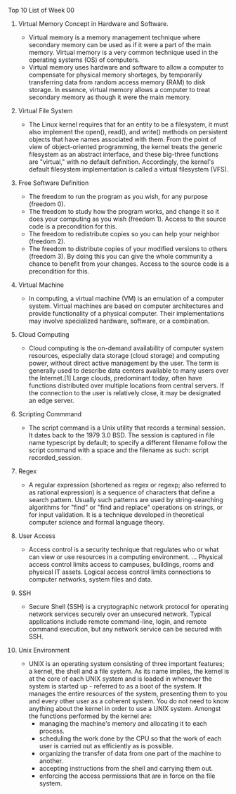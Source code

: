 Top 10 List of Week 00

1. Virtual Memory Concept in Hardware and Software.
    - Virtual memory is a memory management technique where secondary memory can be used as if it were a part of the main memory. Virtual memory is a very common technique used in the operating systems (OS) of computers.
    - Virtual memory uses hardware and software to allow a computer to compensate for physical memory shortages, by temporarily transferring data from random access memory (RAM) to disk storage. In essence, virtual memory allows a computer to treat secondary memory as though it were the main memory.

2. Virtual File System
    - The Linux kernel requires that for an entity to be a filesystem, it must also implement the open(), read(), and write() methods on persistent objects that have names associated with them. From the point of view of object-oriented programming, the kernel treats the generic filesystem as an abstract interface, and these big-three functions are "virtual," with no default definition. Accordingly, the kernel's default filesystem implementation is called a virtual filesystem (VFS).

3. Free Software Definition
    - The freedom to run the program as you wish, for any purpose (freedom 0).
    - The freedom to study how the program works, and change it so it does your computing as you wish (freedom 1). Access to the source code is a precondition for this.
    - The freedom to redistribute copies so you can help your neighbor (freedom 2).
    - The freedom to distribute copies of your modified versions to others (freedom 3). By doing this you can give the whole community a chance to benefit from your changes. Access to the source code is a precondition for this.

4. Virtual Machine
    - In computing, a virtual machine (VM) is an emulation of a computer system. Virtual machines are based on computer architectures and provide functionality of a physical computer. Their implementations may involve specialized hardware, software, or a combination.

5. Cloud Computing
    - Cloud computing is the on-demand availability of computer system resources, especially data storage (cloud storage) and computing power, without direct active management by the user. The term is generally used to describe data centers available to many users over the Internet.[1] Large clouds, predominant today, often have functions distributed over multiple locations from central servers. If the connection to the user is relatively close, it may be designated an edge server.
    
6. Scripting Commmand
    - The script command is a Unix utility that records a terminal session. It dates back to the 1979 3.0 BSD. The session is captured in file name typescript by default; to specify a different filename follow the script command with a space and the filename as such: script recorded_session.
    
7. Regex
    - A regular expression (shortened as regex or regexp; also referred to as rational expression) is a sequence of characters that define a search pattern. Usually such patterns are used by string-searching algorithms for "find" or "find and replace" operations on strings, or for input validation. It is a technique developed in theoretical computer science and formal language theory.
    
8. User Access
    - Access control is a security technique that regulates who or what can view or use resources in a computing environment. ... Physical access control limits access to campuses, buildings, rooms and physical IT assets. Logical access control limits connections to computer networks, system files and data.
    
9. SSH
    - Secure Shell (SSH) is a cryptographic network protocol for operating network services securely over an unsecured network. Typical applications include remote command-line, login, and remote command execution, but any network service can be secured with SSH.
    
10. Unix Environment
    - UNIX is an operating system consisting of three important features; a kernel, the shell and a file system. As its name implies, the kernel is at the core of each UNIX system and is loaded in whenever the system is started up - referred to as a boot of the system. It manages the entire resources of the system, presenting them to you and every other user as a coherent system. You do not need to know anything about the kernel in order to use a UNIX system. Amongst the functions performed by the kernel are:
      - managing the machine's memory and allocating it to each process.
      - scheduling the work done by the CPU so that the work of each user is carried out as efficiently as is possible.
      - organizing the transfer of data from one part of the machine to another.
      - accepting instructions from the shell and carrying them out.
      - enforcing the access permissions that are in force on the file system.
